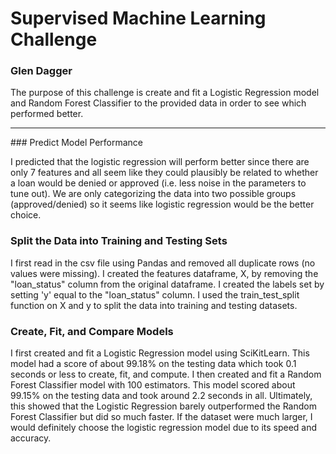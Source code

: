 # Supervised Machine Learning Challenge
### Glen Dagger

The purpose of this challenge is create and fit a Logistic Regression model and Random Forest Classifier to the provided data in order to see which performed better.

<hr>
### Predict Model Performance

I predicted that the logistic regression will perform better since there are only 7 features and all seem like they could plausibly be related to whether a loan would be denied or approved (i.e. less noise in the parameters to tune out). We are only categorizing the data into two possible groups (approved/denied) so it seems like logistic regression would be the better choice.

### Split the Data into Training and Testing Sets
 
I first read in the csv file using Pandas and removed all duplicate rows (no values were missing). I created the features dataframe, X, by removing the "loan_status" column from the original dataframe. I created the labels set by setting 'y' equal to the "loan_status" column. I used the train_test_split function on X and y to split the data into training and testing datasets.

### Create, Fit, and Compare Models

I first created and fit a Logistic Regression model using SciKitLearn. This model had a score of about 99.18% on the testing data which took 0.1 seconds or less to create, fit, and compute. I then created and fit a Random Forest Classifier model with 100 estimators. This model scored about 99.15% on the testing data and took around 2.2 seconds in all. Ultimately, this showed that the Logistic Regression barely outperformed the Random Forest Classifier but did so much faster. If the dataset were much larger, I would definitely choose the logistic regression model due to its speed and accuracy.